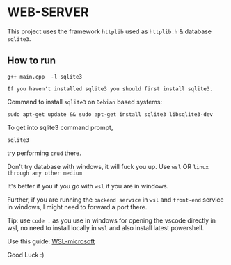 # WEB-SERVER
This project uses the framework `httplib` used as `httplib.h` & database `sqlite3`.

## How to run
 `g++ main.cpp  -l sqlite3`
```
If you haven't installed sqlite3 you should first install sqlite3.
```
Command to install `sqlite3` on `Debian` based systems:
```
sudo apt-get update && sudo apt-get install sqlite3 libsqlite3-dev
```
To get into sqlite3 command prompt,
```
sqlite3
```
 try performing `crud` there.

Don't try database with windows, it will fuck you up. Use `wsl` OR `linux through any other medium`

It's better if you if you go with `wsl` if you are in windows.

Further, if you are running the `backend service` in `wsl` and `front-end` service in windows, I might need to forward a port there. 

Tip: use `code .` as you use in windows for opening the vscode directly in wsl, no need to install locally in `wsl` and also install latest powershell.


Use this guide: [WSL-microsoft](https://learn.microsoft.com/en-us/windows/wsl/install)

Good Luck :)
